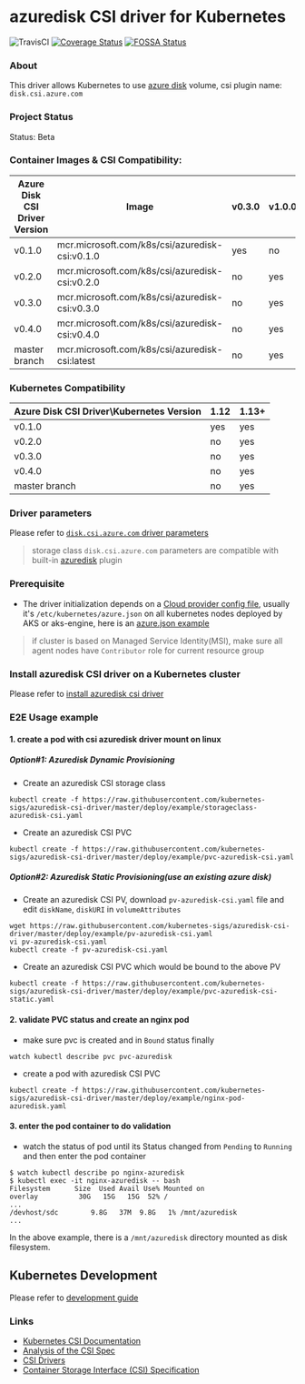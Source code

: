 # azuredisk CSI driver for Kubernetes
![TravisCI](https://travis-ci.com/kubernetes-sigs/azuredisk-csi-driver.svg?branch=master)
[![Coverage Status](https://coveralls.io/repos/github/kubernetes-sigs/azuredisk-csi-driver/badge.svg?branch=master)](https://coveralls.io/github/kubernetes-sigs/azuredisk-csi-driver?branch=master)
[![FOSSA Status](https://app.fossa.io/api/projects/git%2Bgithub.com%2Fkubernetes-sigs%2Fazuredisk-csi-driver.svg?type=shield)](https://app.fossa.io/projects/git%2Bgithub.com%2Fkubernetes-sigs%2Fazuredisk-csi-driver?ref=badge_shield)

### About
This driver allows Kubernetes to use [azure disk](https://azure.microsoft.com/en-us/services/storage/disks/) volume, csi plugin name: `disk.csi.azure.com`

### Project Status
Status: Beta

### Container Images & CSI Compatibility:
|Azure Disk CSI Driver Version  | Image                                              | v0.3.0| v1.0.0 |
|-------------------------------|----------------------------------------------------|-------|--------|
|v0.1.0                         |mcr.microsoft.com/k8s/csi/azuredisk-csi:v0.1.0      | yes   | no     |
|v0.2.0                         |mcr.microsoft.com/k8s/csi/azuredisk-csi:v0.2.0      | no    | yes    |
|v0.3.0                         |mcr.microsoft.com/k8s/csi/azuredisk-csi:v0.3.0      | no    | yes    |
|v0.4.0                         |mcr.microsoft.com/k8s/csi/azuredisk-csi:v0.4.0      | no    | yes    |
|master branch                  |mcr.microsoft.com/k8s/csi/azuredisk-csi:latest      | no    | yes    |

### Kubernetes Compatibility
| Azure Disk CSI Driver\Kubernetes Version | 1.12 | 1.13+ | 
|------------------------------------------|------|-------|
| v0.1.0                                   | yes  | yes   |
| v0.2.0                                   | no   | yes   |
| v0.3.0                                   | no   | yes   |
| v0.4.0                                   | no   | yes   |
| master branch                            | no   | yes   |

### Driver parameters
Please refer to [`disk.csi.azure.com` driver parameters](./docs/driver-parameters.md)
 > storage class `disk.csi.azure.com` parameters are compatible with built-in [azuredisk](https://kubernetes.io/docs/concepts/storage/volumes/#azuredisk) plugin

### Prerequisite
 - The driver initialization depends on a [Cloud provider config file](https://github.com/kubernetes/cloud-provider-azure/blob/master/docs/cloud-provider-config.md), usually it's `/etc/kubernetes/azure.json` on all kubernetes nodes deployed by AKS or aks-engine, here is an [azure.json example](./deploy/example/azure.json)
 > if cluster is based on Managed Service Identity(MSI), make sure all agent nodes have `Contributor` role for current resource group

### Install azuredisk CSI driver on a Kubernetes cluster
Please refer to [install azuredisk csi driver](./docs/install-azuredisk-csi-driver.md)

### E2E Usage example
#### 1. create a pod with csi azuredisk driver mount on linux
##### Option#1: Azuredisk Dynamic Provisioning
 - Create an azuredisk CSI storage class
```
kubectl create -f https://raw.githubusercontent.com/kubernetes-sigs/azuredisk-csi-driver/master/deploy/example/storageclass-azuredisk-csi.yaml
```

 - Create an azuredisk CSI PVC
```
kubectl create -f https://raw.githubusercontent.com/kubernetes-sigs/azuredisk-csi-driver/master/deploy/example/pvc-azuredisk-csi.yaml
```

##### Option#2: Azuredisk Static Provisioning(use an existing azure disk)
 - Create an azuredisk CSI PV, download `pv-azuredisk-csi.yaml` file and edit `diskName`, `diskURI` in `volumeAttributes`
```
wget https://raw.githubusercontent.com/kubernetes-sigs/azuredisk-csi-driver/master/deploy/example/pv-azuredisk-csi.yaml
vi pv-azuredisk-csi.yaml
kubectl create -f pv-azuredisk-csi.yaml
```

 - Create an azuredisk CSI PVC which would be bound to the above PV
```
kubectl create -f https://raw.githubusercontent.com/kubernetes-sigs/azuredisk-csi-driver/master/deploy/example/pvc-azuredisk-csi-static.yaml
```

#### 2. validate PVC status and create an nginx pod
 - make sure pvc is created and in `Bound` status finally
```
watch kubectl describe pvc pvc-azuredisk
```

 - create a pod with azuredisk CSI PVC
```
kubectl create -f https://raw.githubusercontent.com/kubernetes-sigs/azuredisk-csi-driver/master/deploy/example/nginx-pod-azuredisk.yaml
```

#### 3. enter the pod container to do validation
 - watch the status of pod until its Status changed from `Pending` to `Running` and then enter the pod container
```
$ watch kubectl describe po nginx-azuredisk
$ kubectl exec -it nginx-azuredisk -- bash
Filesystem      Size  Used Avail Use% Mounted on
overlay          30G   15G   15G  52% /
...
/devhost/sdc        9.8G   37M  9.8G   1% /mnt/azuredisk
...
```
In the above example, there is a `/mnt/azuredisk` directory mounted as disk filesystem.

## Kubernetes Development
Please refer to [development guide](./docs/csi-dev.md)


### Links
 - [Kubernetes CSI Documentation](https://kubernetes-csi.github.io/docs/)
 - [Analysis of the CSI Spec](https://blog.thecodeteam.com/2017/11/03/analysis-csi-spec/)
 - [CSI Drivers](https://github.com/kubernetes-csi/drivers)
 - [Container Storage Interface (CSI) Specification](https://github.com/container-storage-interface/spec)
